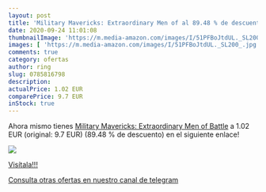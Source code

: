 ```yaml
---
layout: post
title: 'Military Mavericks: Extraordinary Men of al 89.48 % de descuento'
date: 2020-09-24 11:01:08
thumbnailImage: 'https://m.media-amazon.com/images/I/51PFBoJtdUL._SL200_.jpg'
images: [ 'https://m.media-amazon.com/images/I/51PFBoJtdUL._SL200_.jpg' ]
comments: true
category: ofertas
author: ring
slug: 0785816798
description:
actualPrice: 1.02 EUR
comparePrice: 9.7 EUR
inStock: true
---
```


Ahora mismo tienes [Military Mavericks: Extraordinary Men of Battle](https://www.amazon.com/dp/0785816798/?tag=redken08-20) a 1.02 EUR (original: 9.7 EUR) (89.48 %  de descuento) en el siguiente enlace!

[![](https://m.media-amazon.com/images/I/51PFBoJtdUL._SL200_.jpg)](https://www.amazon.com/dp/0785816798/?tag=redken08-20)

[Visítala!!!](https://www.amazon.com/dp/0785816798/?tag=redken08-20)

[Consulta otras ofertas en nuestro canal de telegram](https://t.me/s/ofertas25)
